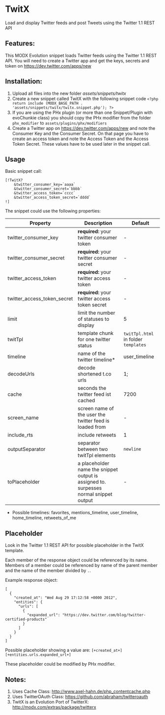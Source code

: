 TwitX
================================================================================

Load and display Twitter feeds and post Tweets using the Twitter 1.1 REST API

Features:
--------------------------------------------------------------------------------
This MODX Evolution snippet loads Twitter feeds using the Twitter 1.1 REST API. You will need to create a Twitter app and get the keys, secrets and token on https://dev.twitter.com/apps/new

Installation:
--------------------------------------------------------------------------------
1. Upload all files into the new folder *assets/snippets/twitx*
2. Create a new snippet called TwitX with the following snippet code
    `<?php return include (MODX_BASE_PATH . 'assets/snippets/twitx/twitx.snippet.php'); ?>`
3. If you are using the PHx plugin (or more than one Snippet/Plugin with evoChunkie class) you should copy the PHx modifier from the folder `phx_modifier` to `assets/plugins/phx/modifiers`
4. Create a Twitter app on https://dev.twitter.com/apps/new and note the Consumer Key and the Consumer Secret. On that page you have to create an access token and note the Access Token and the Access Token Secret. These values have to be used later in the snippet call.

Usage
--------------------------------------------------------------------------------

Basic snippet call:

```
[!TwitX?
    &twitter_consumer_key=`aaaa`
    &twitter_consumer_secret=`bbbb`
    &twitter_access_token=`cccc`
    &twitter_access_token_secret=`dddd`
!]
```
The snippet could use the following properties:

Property | Description | Default
---- | ----------- | -------
twitter_consumer_key | **required:** your twitter consumer token  | -
twitter_consumer_secret | **required:** your twitter consumer secret | -
twitter_access_token | **required:** your twitter access token | -
twitter_access_token_secret | **required:** your twitter access token secret | -
limit | limit the number of statuses to display | 5
twitTpl | template chunk for one twitter status | `twitTpl.html` in folder `templates`
timeline | name of the twitter timeline* | user_timeline
decodeUrls | decode shortened t.co urls | 1;
cache | seconds the twitter feed ist cached | 7200
screen_name | screen name of the user the twitter feed is loaded from | -
include_rts | include retweets | 1
outputSeparator | separator between two twitTpl elements | `newline`
toPlaceholder | a placeholder name the snippet output is assigned to. surpesses normal snippet output | -

* Possible timelines: favorites, mentions_timeline, user_timeline, home_timeline, retweets_of_me

Placeholder
--------------------------------------------------------------------------------
Look in the Twitter 1.1 REST API for possible placeholder in the TwitX template.

Each member of the response object could be referenced by its name. Members of a member could be referenced by name of the parent member and the name of the member divided by `.`.

Example response object:

```
[
  {
    "created_at": "Wed Aug 29 17:12:58 +0000 2012",
    "entities": {
      "urls": [
        {
          "expanded_url": "https://dev.twitter.com/blog/twitter-certified-products"
        }
      ]
    }
  }
]
```

Possible placeholder showing a value are: `[+created_at+]` `[+entities.urls.expanded_url+]`

These placeholder could be modified by PHx modifier.

Notes:
--------------------------------------------------------------------------------
1. Uses Cache Class: http://www.axel-hahn.de/php_contentcache.php
2. Uses TwitterOAuth Class: https://github.com/abraham/twitteroauth
3. TwitX is an Evolution Port of TwitterX: http://modx.com/extras/package/twitterx